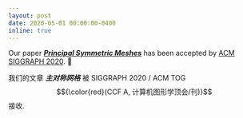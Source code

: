 ```yaml
---
layout: post
date: 2020-05-01 00:00:00-0400
inline: true
---
```


Our paper [***Principal Symmetric Meshes***](https://www.huiwang.me/projects/4_project/) has been accepted by [ACM SIGGRAPH 2020](https://s2020.siggraph.org/). :star2:

我们的文章 ***主对称网格*** 被 SIGGRAPH 2020 / ACM TOG $${\color{red}(CCF A, 计算机图形学顶会/刊)}$$ 接收.